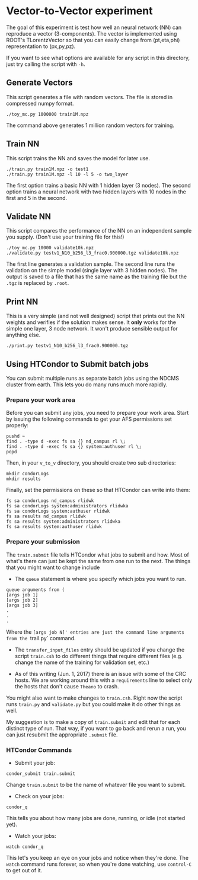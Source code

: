 # Vector-to-Vector experiment

The goal of this experiment is test how well an neural network (NN) can reproduce a vector (3-components).  The vector is implemented using ROOT's TLorentzVector so that you can easily change from (pt,eta,phi) representation to (px,py,pz).

If you want to see what options are available for any script in this directory, just try calling the script with `-h`.

## Generate Vectors

This script generates a file with random vectors.  The file is stored in compressed numpy format.

```
./toy_mc.py 1000000 train1M.npz
```

The command above generates 1 million random vectors for training.

## Train NN

This script trains the NN and saves the model for later use.

```
./train.py train1M.npz -o test1
./train.py train1M.npz -l 10 -l 5 -o two_layer
```

The first option trains a basic NN with 1 hidden layer (3 nodes).  The second option trains a neural network with two hidden layers with 10 nodes in the first and 5 in the second.

## Validate NN

This script compares the performance of the NN on an independent sample you supply.  (Don't use your training file for this!)

```
./toy_mc.py 10000 validate10k.npz
./validate.py testv1_N10_b256_l3_frac0.900000.tgz validate10k.npz
```

The first line generates a validation sample.  The second line runs the validation on the simple model (single layer with 3 hidden nodes).  The output is saved to a file that has the same name as the training file but the `.tgz` is replaced by `.root`.

## Print NN

This is a very simple (and not well designed) script that prints out the NN weights and verifies if the solution makes sense.  It **only** works for the simple one layer, 3 node network.  It won't produce sensible output for anything else.

```
./print.py testv1_N10_b256_l3_frac0.900000.tgz
```

## Using HTCondor to Submit batch jobs

You can submit multiple runs as separate batch jobs using the NDCMS cluster from earth.  This lets you do many runs much more rapidly.

### Prepare your work area

Before you can submit any jobs, you need to prepare your work area.  Start by issuing the following commands to get your AFS permissions set properly:

```
pushd ~
find . -type d -exec fs sa {} nd_campus rl \;
find . -type d -exec fs sa {} system:authuser rl \;
popd
```

Then, in your `v_to_v` directory, you should create two sub directories:

```
mkdir condorLogs
mkdir results
```

Finally, set the permissions on these so that HTCondor can write into them:

```
fs sa condorLogs nd_campus rlidwk
fs sa condorLogs system:administrators rlidwka
fs sa condorLogs system:authuser rlidwk
fs sa results nd_campus rlidwk
fs sa results system:administrators rlidwka
fs sa results system:authuser rlidwk
```

### Prepare your submission

The `train.submit` file tells HTCondor what jobs to submit and how.  Most of what's there can just be kept the same from one run to the next.  The things that you might want to change include

* The `queue` statement is where you specify which jobs you want to run.  

```  
queue arguments from (  
[args job 1]  
[args job 2]  
[args job 3]  
.  
.  
.  
```  

Where the `[args job N]' entries are just the command line arguments from the `trail.py` command.

* The `transfer_input_files` entry should be updated if you change the script `train.csh` to do different things that require different files (e.g. change the name of the training for validation set, etc.)

* As of this writing (Jun. 1, 2017) there is an issue with some of the CRC hosts.  We are working around this with a `requirements` line to select only the hosts that don't cause `Theano` to crash.


You might also want to make changes to `train.csh`.  Right now the script runs `train.py` and `validate.py` but you could make it do other things as well.

My suggestion is to make a copy of `train.submit` and edit that for each distinct type of run.  That way, if you want to go back and rerun a run, you can just resubmit the appropriate `.submit` file.


### HTCondor Commands

* Submit your job:  
```  
condor_submit train.submit  
```  
Change `train.submit` to be the name of whatever file you want to submit.

* Check on your jobs:  
```  
condor_q  
```  
This tells you about how many jobs are done, running, or idle (not started yet).

* Watch your jobs:
```  
watch condor_q  
```  
This let's you keep an eye on your jobs and notice when they're done.  The `watch` command runs forever, so when you're done watching, use `control-C` to get out of it.


